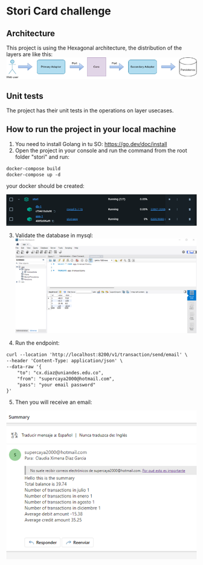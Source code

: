 # Stori Card challenge

## Architecture

This project is using the Hexagonal architecture, the distribution of the layers are like this:
![img.png](img/img.png)

## Unit tests

The project has their unit tests in the operations on layer usecases.

## How to run the project in your local machine

1. You need to install Golang in tu SO: https://go.dev/doc/install
2. Open the project in your console and run the command from the root folder "stori" and run:
```
docker-compose build
docker-compose up -d
```

your docker should be created:

![img.png](img/img_3.png)

3. Validate the database in mysql:
![img_1.png](img/img_1.png)


4. Run the endpoint:
```
curl --location 'http://localhost:8200/v1/transaction/send/email' \
--header 'Content-Type: application/json' \
--data-raw '{
    "to": "cx.diaz@uniandes.edu.co",
    "from": "supercaya2000@hotmail.com",
    "pass": "your email password"
}'
```

5. Then you will receive an email:

![img_2.png](img/img_2.png)
